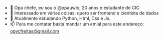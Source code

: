 - 👋 Opa chefe, eu sou o @opauwlo, 20 anos e estudante de CIC
- 👀 Interessado em várias coisas, quero ser frontend e cientista de dados
- 🌱 Atualmente estudando Python, Html, Css e Js.
- 📫 Para me contatar basta mandar um emial para este endereço: opvcfreitas@gmail.com

<!---
opauwlo/opauwlo is a ✨ special ✨ repository because its `README.md` (this file) appears on your GitHub profile.
You can click the Preview link to take a look at your changes.
--->
